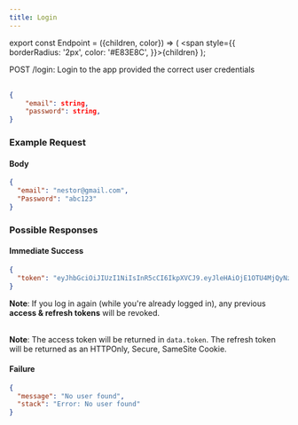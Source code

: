 ```yaml
---
title: Login
---
```


export const Endpoint = ({children, color}) => ( <span style={{
borderRadius: '2px',
color: '#E83E8C',
}}>{children}</span> );

<Endpoint>POST /login</Endpoint>: Login to the app provided the correct user credentials <br></br>

```json
{
    "email": string,
    "password": string,
}
```

### Example Request

#### Body

```json
{
  "email": "nestor@gmail.com",
  "Password": "abc123"
}
```

### Possible Responses

#### Immediate Success

```json
{
  "token": "eyJhbGciOiJIUzI1NiIsInR5cCI6IkpXVCJ9.eyJleHAiOjE1OTU4MjQyNzUsImlhdCI6IjIwMjAtMDctMjdUMDA6MjY6MTUuNzg5NTg0Mi0wNDowMCIsInN1YiI6ImNocmlzIn0.5US2_ITKcfgkpEbfsR-gxXbGPFY6XsgJPcGA5qaBD1M"
}
```

**Note**: If you log in again (while you're already logged in), any previous **access & refresh tokens** will be revoked. <br></br>

**Note**: The access token will be returned in `data.token`. The refresh token will be returned as an HTTPOnly, Secure, SameSite Cookie.

#### Failure

```json
{
  "message": "No user found",
  "stack": "Error: No user found"
}
```
